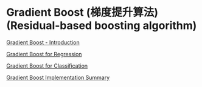 # Gradient Boost (梯度提升算法) (Residual-based boosting algorithm) 

[Gradient Boost - Introduction](https://github.com/yangshiteng/Data-Science-Learning-Path/blob/main/Machine%20Learning/machine_learning_models/Ensemble_Learning/Boosting/gradient_boost/files/gradient_boost_introduction.md)

[Gradient Boost for Regression](https://github.com/yangshiteng/Data-Science-Learning-Path/blob/main/Machine%20Learning/machine_learning_models/Ensemble_Learning/Boosting/gradient_boost/files/Gradient_Boost_for_Regression.pdf)

[Gradient Boost for Classification](https://github.com/yangshiteng/Data-Science-Learning-Path/blob/main/Machine%20Learning/machine_learning_models/Ensemble_Learning/Boosting/gradient_boost/files/Gradient_Boost_For_Classification.pdf)

[Gradient Boost Implementation Summary](https://github.com/yangshiteng/Data-Science-Learning-Path/blob/main/Machine%20Learning/machine_learning_models/Ensemble_Learning/Boosting/gradient_boost/files/Gradient_Boost_Summary.md)
  

